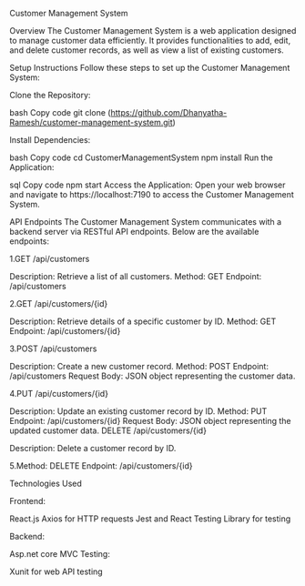 Customer Management System

Overview
The Customer Management System is a web application designed to manage customer data efficiently. It provides functionalities to add, edit, and delete customer records, as well as view a list of existing customers.

Setup Instructions
Follow these steps to set up the Customer Management System:

Clone the Repository:

bash
Copy code
git clone (https://github.com/Dhanyatha-Ramesh/customer-management-system.git)

Install Dependencies:

bash
Copy code
cd CustomerManagementSystem
npm install
Run the Application:

sql
Copy code
npm start
Access the Application:
Open your web browser and navigate to https://localhost:7190 to access the Customer Management System.

API Endpoints
The Customer Management System communicates with a backend server via RESTful API endpoints. Below are the available endpoints:

1.GET /api/customers

Description: Retrieve a list of all customers.
Method: GET
Endpoint: /api/customers

2.GET /api/customers/{id}

Description: Retrieve details of a specific customer by ID.
Method: GET
Endpoint: /api/customers/{id}

3.POST /api/customers

Description: Create a new customer record.
Method: POST
Endpoint: /api/customers
Request Body: JSON object representing the customer data.

4.PUT /api/customers/{id}

Description: Update an existing customer record by ID.
Method: PUT
Endpoint: /api/customers/{id}
Request Body: JSON object representing the updated customer data.
DELETE /api/customers/{id}

Description: Delete a customer record by ID.

5.Method: DELETE
Endpoint: /api/customers/{id}


Technologies Used

Frontend:

React.js
Axios for HTTP requests
Jest and React Testing Library for testing

Backend:

Asp.net core MVC
Testing:

Xunit for web API testing
